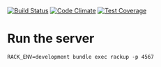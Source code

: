 [![Build Status](https://travis-ci.org/mumuki/mumuki-python-runner.svg?branch=master)](https://travis-ci.org/mumuki/mumuki-python-runner)
[![Code Climate](https://codeclimate.com/github/mumuki/mumuki-python-runner/badges/gpa.svg)](https://codeclimate.com/github/mumuki/mumuki-python-runner)
[![Test Coverage](https://codeclimate.com/github/mumuki/mumuki-python-runner/badges/coverage.svg)](https://codeclimate.com/github/mumuki/mumuki-python-runner)

# Run the server

```
RACK_ENV=development bundle exec rackup -p 4567
```



